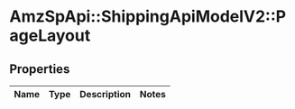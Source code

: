 # AmzSpApi::ShippingApiModelV2::PageLayout

## Properties
Name | Type | Description | Notes
------------ | ------------- | ------------- | -------------

